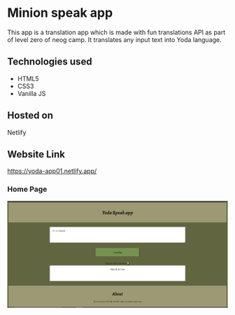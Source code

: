 # Minion speak app
This app is a translation app which is made with fun translations API as part of level zero of neog camp. It translates any input text into Yoda language.
## Technologies used
  * HTML5
  * CSS3
  * Vanilla JS
## Hosted on
Netlify
## Website Link
https://yoda-app01.netlify.app/

### Home Page
![Screenshot](screenshot.PNG)